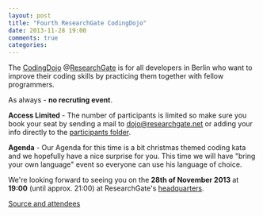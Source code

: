 ```yaml
---
layout: post
title: "Fourth ResearchGate CodingDojo"
date: 2013-11-28 19:00
comments: true
categories: 
---
```


The [CodingDojo] @[ResearchGate] is for all developers in Berlin who want to improve
their coding skills by practicing them together with fellow programmers.

As always - **no recruting event**.

**Access Limited** - The number of participants is limited so make sure you book your seat by sending a mail to dojo@researchgate.net
or adding your info directly to the [participants folder][participants].

**Agenda** - Our Agenda for this time is a bit christmas themed coding kata and we hopefully have a nice surprise for you.
This time we will have "bring your own language" event so everyone can use his language of choice.

We're looking forward to seeing you on the **28th of November 2013** at **19:00** (until approx. 21:00) at ResearchGate's [headquarters].

[Source and attendees][source]

[CodingDojo]: http://codingdojo.org/
[ResearchGate]: https://www.researchgate.net/aboutus.AboutUs.html
[participants]: https://github.com/researchgate/CodingDojo/tree/master/2013-11-28/participants
[headquarters]: https://maps.google.de/maps?q=Invalidenstra%C3%9Fe+115,+Berlin&hl=de&ie=UTF8&ll=52.530615,13.383976&spn=0.005385,0.013937&sll=52.506844,13.424732&sspn=0.689592,1.783905&oq=Invalid&t=h&hnear=Invalidenstra%C3%9Fe+115,+Bezirk+Mitte+10115+Berlin&z=17
[source]: https://github.com/researchgate/CodingDojo/tree/master/2013-11-28
